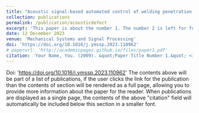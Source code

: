 ```yaml
---
title: "Acoustic signal-based automated control of welding penetration using digital twin technology"
collection: publications
permalink: /publication/acousticdefect
excerpt: 'This paper is about the number 1. The number 2 is left for future work.'
date: 12 December 2023
venue: 'Mechanical Systems and Signal Processing'
doi: 'https://doi.org/10.1016/j.ymssp.2023.110962'
# paperurl: 'http://academicpages.github.io/files/paper1.pdf'
citation: 'Your Name, You. (2009). &quot;Paper Title Number 1.&quot; <i>Journal 1</i>. 1(1).'
---
```

Doi: 'https://doi.org/10.1016/j.ymssp.2023.110962'
The contents above will be part of a list of publications, if the user clicks the link for the publication than the contents of section will be rendered as a full page, allowing you to provide more information about the paper for the reader. When publications are displayed as a single page, the contents of the above "citation" field will automatically be included below this section in a smaller font.
